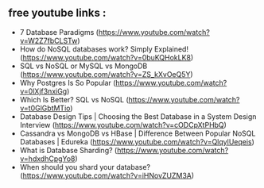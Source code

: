 


## free youtube links :
- 7 Database Paradigms (https://www.youtube.com/watch?v=W2Z7fbCLSTw)
- How do NoSQL databases work? Simply Explained! (https://www.youtube.com/watch?v=0buKQHokLK8)
- SQL vs NoSQL or MySQL vs MongoDB (https://www.youtube.com/watch?v=ZS_kXvOeQ5Y)
- Why Postgres Is So Popular (https://www.youtube.com/watch?v=0lXjf3nxiGg)
- Which Is Better? SQL vs NoSQL (https://www.youtube.com/watch?v=t0GlGbtMTio)
- Database Design Tips | Choosing the Best Database in a System Design Interview (https://www.youtube.com/watch?v=cODCpXtPHbQ)
- Cassandra vs MongoDB vs HBase | Difference Between Popular NoSQL Databases | Edureka (https://www.youtube.com/watch?v=QlqylUeqeis)
- What is Database Sharding? (https://www.youtube.com/watch?v=hdxdhCpgYo8)
- When should you shard your database? (https://www.youtube.com/watch?v=iHNovZUZM3A)